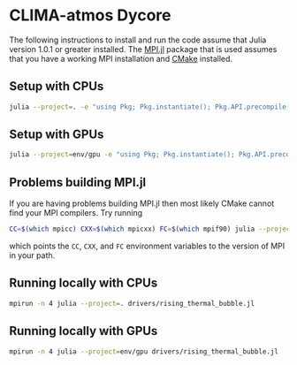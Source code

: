 # CLIMA-atmos Dycore

The following instructions to install and run the code assume that Julia
version 1.0.1 or greater installed.  The [MPI.jl][0] package that is used
assumes that you have a working MPI installation and [CMake][1] installed.

## Setup with CPUs

```bash
julia --project=. -e "using Pkg; Pkg.instantiate(); Pkg.API.precompile()"
```

## Setup with GPUs

```bash
julia --project=env/gpu -e "using Pkg; Pkg.instantiate(); Pkg.API.precompile()"
```

## Problems building MPI.jl

If you are having problems building MPI.jl then most likely CMake cannot find
your MPI compilers.  Try running

```bash
CC=$(which mpicc) CXX=$(which mpicxx) FC=$(which mpif90) julia --project=. -e "using Pkg; Pkg.build("MPI")"
```

which points the `CC`, `CXX`, and `FC` environment variables to the version of
MPI in your path.

## Running locally with CPUs

```bash
mpirun -n 4 julia --project=. drivers/rising_thermal_bubble.jl
```

## Running locally with GPUs

```bash
mpirun -n 4 julia --project=env/gpu drivers/rising_thermal_bubble.jl
```

[0]: https://github.com/JuliaParallel/MPI.jl
[1]: https://cmake.org
